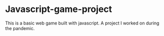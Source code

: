 # Javascript-game-project
This is a basic web game built with javascript. A project I worked on during the pandemic.
